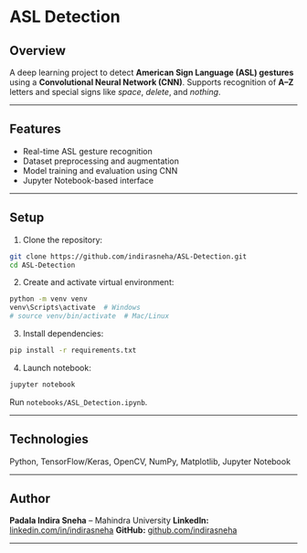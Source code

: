 # **ASL Detection**

## **Overview**

A deep learning project to detect **American Sign Language (ASL) gestures** using a **Convolutional Neural Network (CNN)**.
Supports recognition of **A–Z** letters and special signs like *space*, *delete*, and *nothing*.

---

## **Features**

* Real-time ASL gesture recognition
* Dataset preprocessing and augmentation
* Model training and evaluation using CNN
* Jupyter Notebook-based interface

---

## **Setup**

1. Clone the repository:

```bash
git clone https://github.com/indirasneha/ASL-Detection.git
cd ASL-Detection
```

2. Create and activate virtual environment:

```bash
python -m venv venv
venv\Scripts\activate  # Windows
# source venv/bin/activate  # Mac/Linux
```

3. Install dependencies:

```bash
pip install -r requirements.txt
```

4. Launch notebook:

```bash
jupyter notebook
```

Run `notebooks/ASL_Detection.ipynb`.

---

## **Technologies**

Python, TensorFlow/Keras, OpenCV, NumPy, Matplotlib, Jupyter Notebook

---

## **Author**

**Padala Indira Sneha** – Mahindra University
**LinkedIn:** [linkedin.com/in/indirasneha](https://www.linkedin.com/in/indirasneha)
**GitHub:** [github.com/indirasneha](https://github.com/indirasneha)

---

